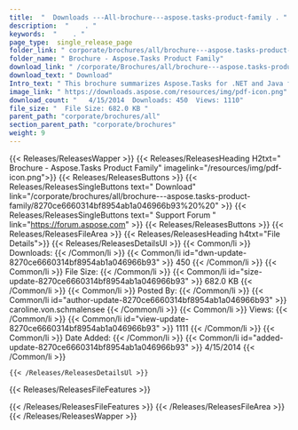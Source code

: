 ```yaml
---
title:  "  Downloads ---All-brochure---aspose.tasks-product-family . " 
description:  "    . " 
keywords:  "    . " 
page_type:  single_release_page
folder_link: " corporate/brochures/all/brochure---aspose.tasks-product-family/"
folder_name: " Brochure - Aspose.Tasks Product Family"
download_link: " /corporate/Brochures/all/brochure---aspose.tasks-product-family/8270ce6660314bf8954ab1a046966b93"
download_text: " Download"
Intro_text: " This brochure summarizes Aspose.Tasks for .NET and Java features.Last update: Ma..."
image_link: " https://downloads.aspose.com/resources/img/pdf-icon.png"
download_count: "   4/15/2014  Downloads: 450  Views: 1110"
file_size: "  File Size: 682.0 KB "
parent_path: "corporate/brochures/all"
section_parent_path: "corporate/brochures"
weight: 9 
---
```


{{< Releases/ReleasesWapper >}}
  {{< Releases/ReleasesHeading H2txt=" Brochure - Aspose.Tasks Product Family" imagelink="/resources/img/pdf-icon.png">}}
  {{< Releases/ReleasesButtons >}}
    {{< Releases/ReleasesSingleButtons text=" Download" link="/corporate/brochures/all/brochure---aspose.tasks-product-family/8270ce6660314bf8954ab1a046966b93%20%20" >}}
    {{< Releases/ReleasesSingleButtons text=" Support Forum " link="https://forum.aspose.com" >}}
  {{< Releases/ReleasesButtons >}}
  {{< Releases/ReleasesFileArea >}}
    {{< Releases/ReleasesHeading h4txt="File Details">}}
    {{< Releases/ReleasesDetailsUl >}}
            {{< Common/li  >}} Downloads: {{< /Common/li >}} 
      {{< Common/li id="dwn-update-8270ce6660314bf8954ab1a046966b93" >}} 450 {{< /Common/li >}} 
      {{< Common/li  >}} File Size: {{< /Common/li >}} 
      {{< Common/li id="size-update-8270ce6660314bf8954ab1a046966b93" >}} 682.0 KB {{< /Common/li >}} 
      {{< Common/li  >}} Posted By: {{< /Common/li >}} 
      {{< Common/li id="author-update-8270ce6660314bf8954ab1a046966b93" >}} caroline.von.schmalensee {{< /Common/li >}} 
      {{< Common/li  >}} Views: {{< /Common/li >}} 
      {{< Common/li id="view-update-8270ce6660314bf8954ab1a046966b93" >}} 1111 {{< /Common/li >}} 
      {{< Common/li  >}} Date Added: {{< /Common/li >}} 
      {{< Common/li id="added-update-8270ce6660314bf8954ab1a046966b93" >}} 4/15/2014 {{< /Common/li >}} 

    {{< /Releases/ReleasesDetailsUl >}}

  {{< Releases/ReleasesFileFeatures >}}
      
  {{< /Releases/ReleasesFileFeatures >}}
 {{< /Releases/ReleasesFileArea >}}
{{< /Releases/ReleasesWapper >}}


